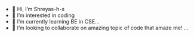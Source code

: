 - 👋 Hi, I’m Shreyas-h-s
- 👀 I’m interested in coding
- 🌱 I’m currently learning BE in CSE...
- 💞️ I’m looking to collaborate on amazing topic of code that amaze me! ...
  

<!---
Shreyas-h-s/Shreyas-h-s is a ✨ special ✨ repository because its `README.md` (this file) appears on your GitHub profile.
You can click the Preview link to take a look at your changes.
--->
